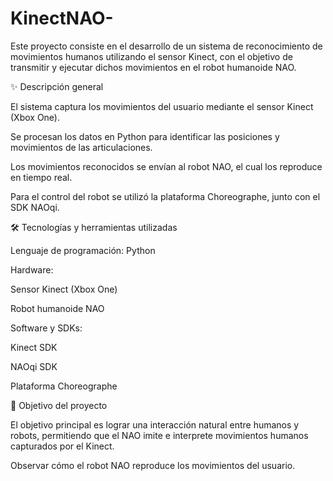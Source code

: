 # KinectNAO-
Este proyecto consiste en el desarrollo de un sistema de reconocimiento de movimientos humanos utilizando el sensor Kinect, con el objetivo de transmitir y ejecutar dichos movimientos en el robot humanoide NAO.

✨ Descripción general

El sistema captura los movimientos del usuario mediante el sensor Kinect (Xbox One).

Se procesan los datos en Python para identificar las posiciones y movimientos de las articulaciones.

Los movimientos reconocidos se envían al robot NAO, el cual los reproduce en tiempo real.

Para el control del robot se utilizó la plataforma Choreographe, junto con el SDK NAOqi.

🛠️ Tecnologías y herramientas utilizadas

Lenguaje de programación: Python

Hardware:

Sensor Kinect (Xbox One)

Robot humanoide NAO

Software y SDKs:

Kinect SDK

NAOqi SDK

Plataforma Choreographe

📌 Objetivo del proyecto

El objetivo principal es lograr una interacción natural entre humanos y robots, permitiendo que el NAO imite e interprete movimientos humanos capturados por el Kinect. 

Observar cómo el robot NAO reproduce los movimientos del usuario.
